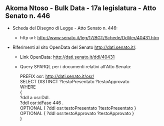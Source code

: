 ## Akoma Ntoso - Bulk Data - 17a legislatura - Atto Senato n. 446 ##

* Scheda del Disegno di Legge - Atto Senato n. 446:
	* http url: http://www.senato.it/leg/17/BGT/Schede/Ddliter/40431.htm

* Riferimenti al sito OpenData del Senato http://dati.senato.it/:
	* Link OpenData: http://dati.senato.it/ddl/40431
	* Query SPARQL per i documenti relativi all'Atto Senato:

        PREFIX osr: <http://dati.senato.it/osr/>  
		SELECT DISTINCT ?testoPresentato ?testoApprovato  
		WHERE  
		{  
		    ?ddl a osr:Ddl.  
		    ?ddl osr:idFase 446 .  
		    OPTIONAL { ?ddl osr:testoPresentato ?testoPresentato }  
		    OPTIONAL { ?ddl osr:testoApprovato ?testoApprovato }  
		}
		